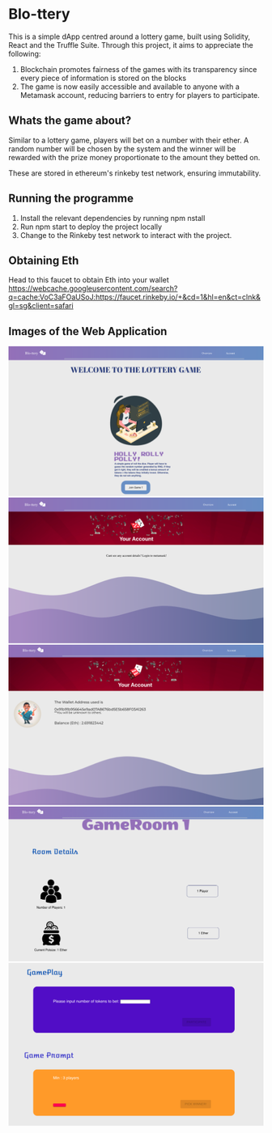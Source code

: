 # Blo-ttery

This is a simple dApp centred around a lottery game, built using Solidity, React and the Truffle Suite. Through this project, it aims to appreciate the following: 

1. Blockchain promotes fairness of the games with its transparency since every piece of information is stored on the blocks 
2. The game is now easily accessible and available to anyone with a Metamask account, reducing barriers to entry for players to participate. 



## Whats the game about? 

Similar to a lottery game, players will bet on a number with their ether. A random number will be chosen by the system and the winner will be rewarded with the prize money proportionate to the amount they betted on. 

These are stored in ethereum's rinkeby test network, ensuring immutability. 

## Running the programme 

1. Install the relevant dependencies by running npm nstall 
2. Run npm start to deploy the project locally 
3. Change to the Rinkeby test network to interact with the project. 

## Obtaining Eth 

Head to this faucet to obtain Eth into your wallet 
https://webcache.googleusercontent.com/search?q=cache:VoC3aFOaUSoJ:https://faucet.rinkeby.io/+&cd=1&hl=en&ct=clnk&gl=sg&client=safari

## Images of the Web Application 

![Overview](./images/Overview.png)
![AccountLocked](./images/Accountlocked.png)
![AccountUnlocked](./images/AccountLogged.png)
![Game](./images/GameRoom1.png)
![Game2](./images/GameRoom2.png)
